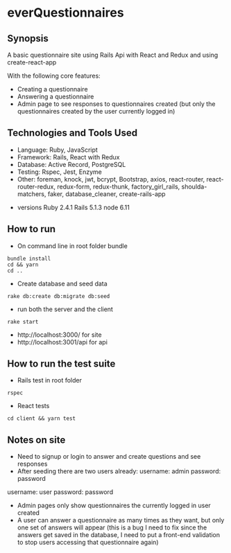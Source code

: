 everQuestionnaires
=======================
## Synopsis

A basic questionnaire site using Rails Api with React and Redux
and using create-react-app

With the following core features: 

- Creating a questionnaire 
- Answering a questionnaire
- Admin page to see responses to questionnaires created
(but only the questionnaires created by the user currently logged in)

## Technologies and Tools Used

- Language: Ruby, JavaScript
- Framework: Rails, React with Redux
- Database: Active Record, PostgreSQL
- Testing: Rspec, Jest, Enzyme
- Other: foreman, knock, jwt, bcrypt, Bootstrap, 
         axios, react-router, react-router-redux,
         redux-form, redux-thunk, factory_girl_rails,
         shoulda-matchers, faker, database_cleaner,
         create-rails-app

* versions
Ruby 2.4.1
Rails 5.1.3
node 6.11

## How to run
- On command line in root folder bundle 
```
bundle install
cd && yarn
cd ..
```
- Create database and seed data
```
rake db:create db:migrate db:seed
```
- run both the server and the client
```
rake start
```
- http://localhost:3000/ for site
- http://localhost:3001/api for api 

## How to run the test suite
- Rails test in root folder
```
rspec
```
- React tests 
```
cd client && yarn test
```
## Notes on site
- Need to signup or login to answer and create questions and see responses
- After seeding there are two users already:
username: admin
password: password

username: user
password: password

- Admin pages only show questionnaires the currently logged in user created
- A user can answer a questionnaire as many times as they want, but only one 
set of answers will appear 
(this is a bug I need to fix since the answers get saved in the database, I need
  to put a front-end validation to stop users accessing that questionnaire again)


